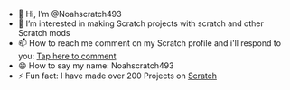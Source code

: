 - 👋 Hi, I’m @Noahscratch493
- 👀 I’m interested in making Scratch projects with scratch and other Scratch mods
- 📫 How to reach me comment on my Scratch profile and i'll respond to you: <a href="https://scratch.mit.edu/users/noahscratch493/#comments">Tap here to comment</a>
- 😄 How to say my name: Noahscratch493
- ⚡ Fun fact: I have made over 200 Projects on <a href="https://scratch.mit.edu/users/noahscratch493/projects">Scratch</a>

